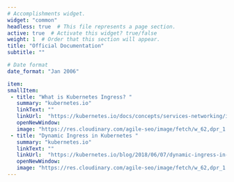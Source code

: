 ```yaml
---
# Accomplishments widget.
widget: "common"  
headless: true  # This file represents a page section.
active: true  # Activate this widget? true/false
weight: 1  # Order that this section will appear.
title: "Official Documentation"
subtitle: ""

# Date format
date_format: "Jan 2006"

item:
smallItem: 
 - title: "What is Kubernetes Ingress? "
   summary: "kubernetes.io"
   linkText: ""
   linkUrl:  "https://kubernetes.io/docs/concepts/services-networking/ingress/"
   openNewWindow: 
   image: "https://res.cloudinary.com/agile-seo/image/fetch/w_62,dpr_1.0,d_blank_am8gzx.png/https%3A%2F%2Flogo.clearbit.com%2Fkubernetes.io%3Fsize%3D250"  
 - title: "Dynamic Ingress in Kubernetes "
   summary: "kubernetes.io"
   linkText: ""
   linkUrl:  "https://kubernetes.io/blog/2018/06/07/dynamic-ingress-in-kubernetes/"
   openNewWindow: 
   image: "https://res.cloudinary.com/agile-seo/image/fetch/w_62,dpr_1.0,d_blank_am8gzx.png/https%3A%2F%2Flogo.clearbit.com%2Fkubernetes.io%3Fsize%3D250" 
---
```

